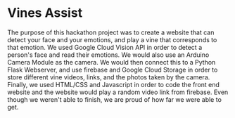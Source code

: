 # Vines Assist

The purpose of this hackathon project was to create a website that can detect your face and your emotions, and play a vine that corresponds to that emotion. We used Google Cloud Vision API in order to detect a person's face and read their emotions. We would also use an Arduino Camera Module as the camera. We would then connect this to a Python Flask Webserver, and use firebase and Google Cloud Storage in order to store different vine videos, links, and the photos taken by the camera. Finally, we used HTML/CSS and Javascript in order to code the front end website and the website would play a random video link from firebase. Even though we weren't able to finish, we are proud of how far we were able to get. 
